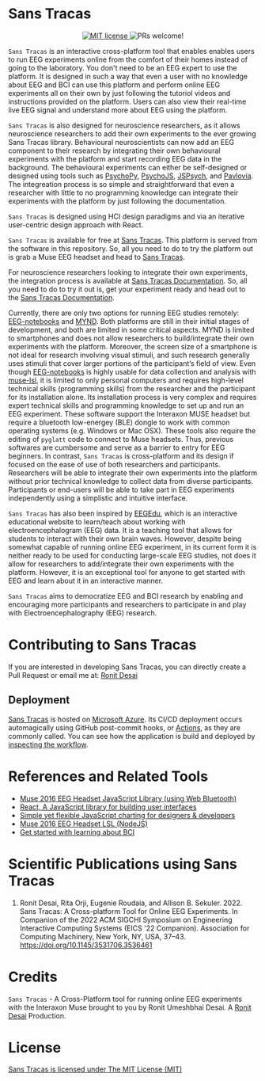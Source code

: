 # Sans Tracas


<p align="center"> 
<a href="https://github.com/Ronit-Desai/Sans-Tracas/blob/main/LICENSE.md" target="_blank">
<img src="https://img.shields.io/badge/License-MIT-brightgreen.svg" alt="MIT license" />
</a>

<a>
<img src="https://img.shields.io/badge/PRs-welcome-brightgreen.svg" alt="PRs welcome!" />
</a>
</p>






`Sans Tracas` is an interactive cross-platform tool that enables enables users to run EEG experiments online from the comfort of their homes instead of going to the laboratory. You don't need to be an EEG expert to use the platform. It is designed in such a way that even a user with no knowledge about EEG and BCI can use this platform and perform online EEG experiments all on their own by just following the tutoriol videos and instructions provided on the platform. Users can also view their real-time live EEG signal and understand more about EEG using the platform.

`Sans Tracas` is also designed for neuroscience researchers, as it allows neuroscience researchers to add their own experiments to the ever growing Sans Tracas library. Behavioural neuroscientists can now add an EEG component to their research by integrating their own behavioural experiments with the platform and start recording EEG data in the background. The behavioural experiments can either be self-designed or designed using tools such as [PsychoPy](https://www.psychopy.org/), [PsychoJS](https://github.com/psychopy/psychojs), [JSPsych](https://www.jspsych.org/7.3/), and [Pavlovia](https://pavlovia.org/). The integreation process is so simple and straightforward that even a researcher with little to no programming knowledge can integrate their experiments with the platform by just following the documentation.

`Sans Tracas` is designed using HCI design paradigms and via an iterative user-centric design approach with React.

`Sans Tracas` is available for free at [Sans Tracas](https://polite-mud-086cd3610.1.azurestaticapps.net/). This platform is served from the software in this repository. So, all you need to do to try the platform out is grab a Muse EEG headset and head to [Sans Tracas](https://polite-mud-086cd3610.1.azurestaticapps.net/).

For neuroscience researchers looking to integrate their own experiments, the integration process is available at [Sans Tracas Documentation](https://polite-mud-086cd3610.1.azurestaticapps.net/documentation). So, all you need to do to try it out is, get your experiment ready and head out to the [Sans Tracas Documentation](https://polite-mud-086cd3610.1.azurestaticapps.net/documentation).

Currently, there are only two options for running EEG studies remotely: [EEG-notebooks](https://github.com/NeuroTechX/eeg-notebooks) and [MYND](https://github.com/MPI-IS/MYND). Both platforms are still in their initial stages of development, and both are limited in some critical aspects. MYND is limited to smartphones and does not allow researchers to build/integrate their own experiments with the platform. Moreover, the screen size of a smartphone is not ideal for research involving visual stimuli, and such research generally uses stimuli that cover larger portions of the participant’s field of view. Even though [EEG-notebooks](https://neurotechx.github.io/eeg-notebooks/) is highly usable for data collection and analysis with [muse-lsl](https://github.com/alexandrebarachant/muse-lsl), it is limited to only personal computers and requires high-level technical skills (programming skills) from the researcher and the participant for its installation alone. Its installation process is very complex and requires expert technical skills and programming knowledge to set up and run an EEG experiment. These software support the Interaxon MUSE headset but require a bluetooth low-energey (BLE) dongle to work with common operating systems (e.g. Windows or Mac OSX). These tools also require the editing of `pyglatt` code to connect to Muse headsets. Thus, previous softwares are cumbersome and serve as a barrier to entry for EEG beginners. In contrast, `Sans Tracas` is cross-platform and its design if focused on the ease of use of both researchers and participants. Researchers will be able to integrate their own experiments into the platform without prior technical knowledge to collect data from diverse participants. Participants or end-users will be able to take part in EEG experiments independently using a simplistic and intuitive interface.

`Sans Tracas` has also been inspired by [EEGEdu](https://github.com/kylemath/EEGEdu), which is an interactive educational website to learn/teach about working with electroencephalogram (EEG) data. It is a teaching tool that allows for students to interact with their own brain waves. However, despite being somewhat capable of running online EEG experiment, in its current form it is neither ready to be used for conducting large-scale EEG studies, not does it allow for researchers to add/integrate their own experiments with the platform. However, it is an exceptional tool for anyone to get started with EEG and learn about it in an interactive manner.

`Sans Tracas` aims to democratize EEG and BCI research by enabling and encouraging more participants and researchers to participate in and play with Electroencephalography (EEG) research.


# Contributing to Sans Tracas

If you are interested in developing Sans Tracas, you can directly create a Pull Request or email me at: [Ronit Desai](mailto:ronitdesai97@gmail.com)

## Deployment

[Sans Tracas](https://polite-mud-086cd3610.1.azurestaticapps.net/) is hosted on [Microsoft Azure](https://azure.microsoft.com/en-ca/). Its CI/CD deployment occurs automagically using GitHub post-commit hooks, or [Actions](https://github.com/Ronit-Desai/Sans-Tracas/actions), as they are commonly called. You can see how the application is build and deployed by [inspecting the workflow](https://github.com/Ronit-Desai/Sans-Tracas/blob/main/.github/workflows/azure-static-web-apps-polite-mud-086cd3610.yml). 

# References and Related Tools

* [Muse 2016 EEG Headset JavaScript Library (using Web Bluetooth)](https://github.com/urish/muse-js)
* [React, A JavaScript library for building user interfaces](https://reactjs.org/)
* [Simple yet flexible JavaScript charting for designers & developers](https://www.chartjs.org/docs/latest/)
* [Muse 2016 EEG Headset LSL (NodeJS)](https://github.com/urish/muse-lsl)
* [Get started with learning about BCI](http://learn.neurotechedu.com/lessons/)

# Scientific Publications using Sans Tracas
1. Ronit Desai, Rita Orji, Eugenie Roudaia, and Allison B. Sekuler. 2022. Sans Tracas: A Cross-platform Tool for Online EEG Experiments. In Companion of the 2022 ACM SIGCHI Symposium on Engineering Interactive Computing Systems (EICS '22 Companion). Association for Computing Machinery, New York, NY, USA, 37–43. https://doi.org/10.1145/3531706.3536461

# Credits

`Sans Tracas` - A Cross-Platform tool for running online EEG experiments with the Interaxon Muse brought to you by Ronit Umeshbhai Desai. A [Ronit Desai](https://www.linkedin.com/in/ronitdesai/) Production.

# License

[Sans Tracas is licensed under The MIT License (MIT)](https://github.com/Ronit-Desai/Sans-Tracas/blob/main/LICENSE.md)
